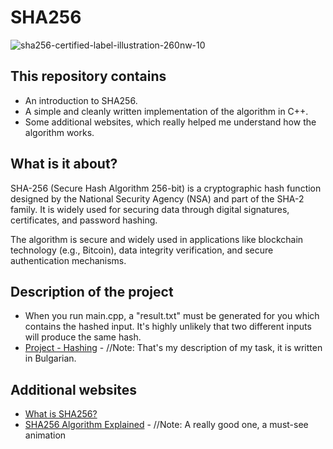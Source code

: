 # SHA256

![sha256-certified-label-illustration-260nw-10](https://github.com/user-attachments/assets/31bb46fe-5c50-4947-94a3-07489fb94395)

This repository contains
-

-  An introduction to SHA256.
-  A simple and cleanly written implementation of the algorithm in C++.
-  Some additional websites, which really helped me understand how the algorithm works.

What is it about?
-

SHA-256 (Secure Hash Algorithm 256-bit) is a cryptographic hash function designed by the National Security Agency (NSA) and part of the SHA-2 family. It is widely used for securing data through digital signatures, certificates, and password hashing.

The algorithm is secure and widely used in applications like blockchain technology (e.g., Bitcoin), data integrity verification, and secure authentication mechanisms.

Description of the project
-

-  When you run main.cpp, a "result.txt" must be generated for you which contains the hashed input. It's highly unlikely that two different inputs will produce the same hash.
-  [Project - Hashing](https://docs.google.com/document/d/1I4QRbqHKSjGHT6yBDYyG-9rwvc1khftCuSfDZdWOHqI/edit?tab=t.0#heading=h.g9g1pqw9w2ed) - //Note: That's my description of my task, it is written in Bulgarian.

Additional websites
-

-  [What is SHA256?](https://blog.boot.dev/cryptography/how-sha-2-works-step-by-step-sha-256/)
-  [SHA256 Algorithm Explained](https://sha256algorithm.com/) - //Note: A really good one, a must-see animation
